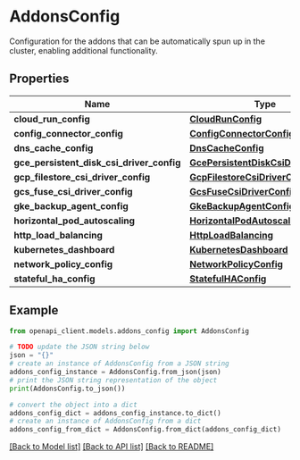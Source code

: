 # AddonsConfig

Configuration for the addons that can be automatically spun up in the cluster, enabling additional functionality.

## Properties

Name | Type | Description | Notes
------------ | ------------- | ------------- | -------------
**cloud_run_config** | [**CloudRunConfig**](CloudRunConfig.md) |  | [optional] 
**config_connector_config** | [**ConfigConnectorConfig**](ConfigConnectorConfig.md) |  | [optional] 
**dns_cache_config** | [**DnsCacheConfig**](DnsCacheConfig.md) |  | [optional] 
**gce_persistent_disk_csi_driver_config** | [**GcePersistentDiskCsiDriverConfig**](GcePersistentDiskCsiDriverConfig.md) |  | [optional] 
**gcp_filestore_csi_driver_config** | [**GcpFilestoreCsiDriverConfig**](GcpFilestoreCsiDriverConfig.md) |  | [optional] 
**gcs_fuse_csi_driver_config** | [**GcsFuseCsiDriverConfig**](GcsFuseCsiDriverConfig.md) |  | [optional] 
**gke_backup_agent_config** | [**GkeBackupAgentConfig**](GkeBackupAgentConfig.md) |  | [optional] 
**horizontal_pod_autoscaling** | [**HorizontalPodAutoscaling**](HorizontalPodAutoscaling.md) |  | [optional] 
**http_load_balancing** | [**HttpLoadBalancing**](HttpLoadBalancing.md) |  | [optional] 
**kubernetes_dashboard** | [**KubernetesDashboard**](KubernetesDashboard.md) |  | [optional] 
**network_policy_config** | [**NetworkPolicyConfig**](NetworkPolicyConfig.md) |  | [optional] 
**stateful_ha_config** | [**StatefulHAConfig**](StatefulHAConfig.md) |  | [optional] 

## Example

```python
from openapi_client.models.addons_config import AddonsConfig

# TODO update the JSON string below
json = "{}"
# create an instance of AddonsConfig from a JSON string
addons_config_instance = AddonsConfig.from_json(json)
# print the JSON string representation of the object
print(AddonsConfig.to_json())

# convert the object into a dict
addons_config_dict = addons_config_instance.to_dict()
# create an instance of AddonsConfig from a dict
addons_config_from_dict = AddonsConfig.from_dict(addons_config_dict)
```
[[Back to Model list]](../README.md#documentation-for-models) [[Back to API list]](../README.md#documentation-for-api-endpoints) [[Back to README]](../README.md)


